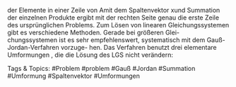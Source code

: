 der Elemente in einer Zeile von Amit dem Spaltenvektor xund Summation der einzelnen Produkte
ergibt mit der rechten Seite genau die erste Zeile des ursprünglichen Problems.
Zum Lösen von linearen Gleichungssystemen gibt es verschiedene Methoden. Gerade bei größeren Glei-
chungssystemen ist es sehr empfehlenswert, systematisch mit dem Gauß-Jordan-Verfahren vorzuge-
hen. Das Verfahren benutzt drei elementare Umformungen , die die Lösung des LGS nicht verändern:

   Tags & Topics:
   #Problem
   #problem
   #Gauß
   #Jordan
   #Summation
   #Umformung
   #Spaltenvektor
   #Umformungen